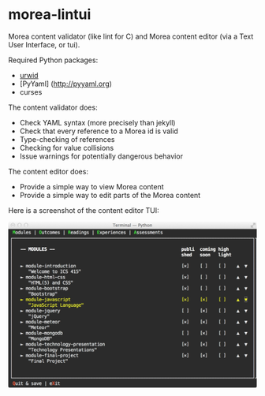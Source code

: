 # morea-lintui

Morea content validator (like lint for C) and Morea content editor (via a Text User Interface, or tui).

Required Python packages:

  - [urwid](http://urwid.org)
  - [PyYaml] (http://pyyaml.org)
  - curses

The content validator does:

  - Check YAML syntax (more precisely than jekyll)
  - Check that every reference to a Morea id is valid
  - Type-checking of references
  - Checking for value collisions
  - Issue warnings for potentially dangerous behavior


The content editor does:

  - Provide a simple way to view Morea content
  - Provide a simple way to edit parts of the Morea content


Here is a screenshot of the content editor TUI:

<img src="https://github.com/morea-framework/morea-lintui/blob/master/docs/morea_lintui.jpg">